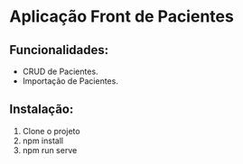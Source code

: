 # Aplicação Front de Pacientes

## Funcionalidades:

- CRUD de Pacientes.
- Importação de Pacientes.

## Instalação:

1. Clone o projeto
2. npm install
3. npm run serve
